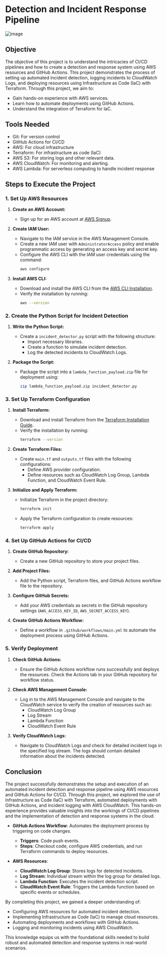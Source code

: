 # Detection and Incident Response Pipeline

![image](https://github.com/user-attachments/assets/71368807-aa80-4911-9bf6-07fd461d22ec)

## Objective

The objective of this project is to understand the intricacies of CI/CD pipelines and how to create a detection and response system using AWS resources and GitHub Actions. This project demonstrates the process of setting up automated incident detection, logging incidents to CloudWatch Logs, and deploying resources using Infrastructure as Code (IaC) with Terraform. Through this project, we aim to:
- Gain hands-on experience with AWS services.
- Learn how to automate deployments using GitHub Actions.
- Understand the integration of Terraform for IaC.
  
## Tools Needed ##

-	Git: For version control
- GitHub Actions for CI/CD
- AWS: For cloud infrastructure
- Terraform: For infrastructure as code (IaC)
- AWS S3: For storing logs and other relevant data.
- AWS CloudWatch: For monitoring and alerting.
- AWS Lambda: For serverless computing to handle incident response

## Steps to Execute the Project

### 1. Set Up AWS Resources

1. **Create an AWS Account:**
   - Sign up for an AWS account at [AWS Signup](https://aws.amazon.com/).

2. **Create IAM User:**
   - Navigate to the IAM service in the AWS Management Console.
   - Create a new IAM user with `AdministratorAccess` policy and enable programmatic access by generating an access key and secret key.
   - Configure the AWS CLI with the IAM user credentials using the command:
     ```sh
     aws configure
     ```

3. **Install AWS CLI:**
   - Download and install the AWS CLI from the [AWS CLI Installation](https://docs.aws.amazon.com/cli/latest/userguide/install-cliv2.html).
   - Verify the installation by running:
     ```sh
     aws --version
     ```

### 2. Create the Python Script for Incident Detection

1. **Write the Python Script:**
   - Create a `incident_detector.py` script with the following structure:
     - Import necessary libraries.
     - Create a function to simulate incident detection.
     - Log the detected incidents to CloudWatch Logs.

2. **Package the Script:**
   - Package the script into a `lambda_function_payload.zip` file for deployment using:
     ```sh
     zip lambda_function_payload.zip incident_detector.py
     ```

### 3. Set Up Terraform Configuration

1. **Install Terraform:**
   - Download and install Terraform from the [Terraform Installation Guide](https://learn.hashicorp.com/tutorials/terraform/install-cli).
   - Verify the installation by running:
     ```sh
     terraform --version
     ```

2. **Create Terraform Files:**
   - Create `main.tf` and `outputs.tf` files with the following configurations:
     - Define AWS provider configuration.
     - Define resources such as CloudWatch Log Group, Lambda Function, and CloudWatch Event Rule.

3. **Initialize and Apply Terraform:**
   - Initialize Terraform in the project directory:
     ```sh
     terraform init
     ```
   - Apply the Terraform configuration to create resources:
     ```sh
     terraform apply
     ```

### 4. Set Up GitHub Actions for CI/CD

1. **Create GitHub Repository:**
   - Create a new GitHub repository to store your project files.

2. **Add Project Files:**
   - Add the Python script, Terraform files, and GitHub Actions workflow file to the repository.

3. **Configure GitHub Secrets:**
   - Add your AWS credentials as secrets in the GitHub repository settings (`AWS_ACCESS_KEY_ID`, `AWS_SECRET_ACCESS_KEY`).

4. **Create GitHub Actions Workflow:**
   - Define a workflow in `.github/workflows/main.yml` to automate the deployment process using GitHub Actions.

### 5. Verify Deployment

1. **Check GitHub Actions:**
   - Ensure the GitHub Actions workflow runs successfully and deploys the resources. Check the Actions tab in your GitHub repository for workflow status.

2. **Check AWS Management Console:**
   - Log in to the AWS Management Console and navigate to the CloudWatch service to verify the creation of resources such as:
     - CloudWatch Log Group
     - Log Stream
     - Lambda Function
     - CloudWatch Event Rule

3. **Verify CloudWatch Logs:**
   - Navigate to CloudWatch Logs and check for detailed incident logs in the specified log stream. The logs should contain detailed information about the incidents detected.
 
## Conclusion

The project successfully demonstrates the setup and execution of an automated incident detection and response pipeline using AWS resources and GitHub Actions for CI/CD. Through this project, we explored the use of Infrastructure as Code (IaC) with Terraform, automated deployments with GitHub Actions, and incident logging with AWS CloudWatch. This hands-on experience provides valuable insights into the workings of CI/CD pipelines and the implementation of detection and response systems in the cloud.

- **GitHub Actions Workflow**: Automates the deployment process by triggering on code changes.
  - **Triggers**: Code push events.
  - **Steps**: Checkout code, configure AWS credentials, and run Terraform commands to deploy resources.

- **AWS Resources**:
  - **CloudWatch Log Group**: Stores logs for detected incidents.
  - **Log Stream**: Individual stream within the log group for detailed logs.
  - **Lambda Function**: Executes the incident detection script.
  - **CloudWatch Event Rule**: Triggers the Lambda function based on specific events or schedules.
 
    
By completing this project, we gained a deeper understanding of:
- Configuring AWS resources for automated incident detection.
- Implementing Infrastructure as Code (IaC) to manage cloud resources.
- Automating deployments and workflows with GitHub Actions.
- Logging and monitoring incidents using AWS CloudWatch.

This knowledge equips us with the foundational skills needed to build robust and automated detection and response systems in real-world scenarios.
